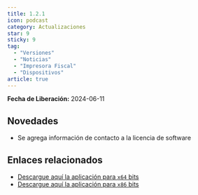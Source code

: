 ```yaml
---
title: 1.2.1
icon: podcast
category: Actualizaciones
star: 9
sticky: 9
tag:
  - "Versiones"
  - "Noticias"
  - "Impresora Fiscal"
  - "Dispositivos"
article: true
---
```


**Fecha de Liberación:** 2024-06-11

## Novedades

- Se agrega información de contacto a la licencia de software

## Enlaces relacionados

- [Descargue aquí la aplicación para `x64` bits](https://ams3.digitaloceanspaces.com/erpya/public/downloads/ERP-App-Service-1.2.1-win-x64.exe)
- [Descargue aquí la aplicación para `x86` bits](https://ams3.digitaloceanspaces.com/erpya/public/downloads/ERP-App-Service-1.2.1-win-x86.exe)
